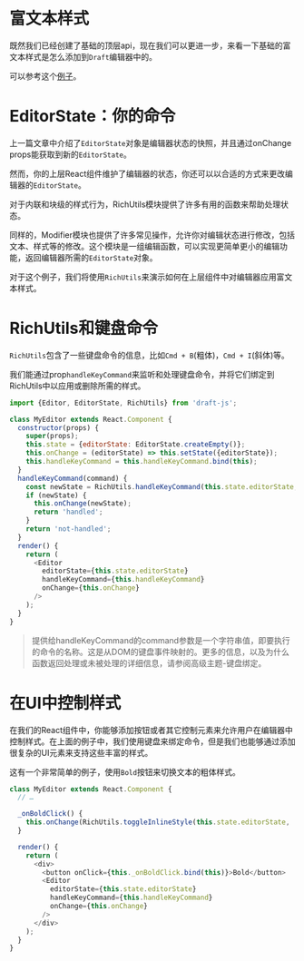 # 富文本样式

既然我们已经创建了基础的顶层api，现在我们可以更进一步，来看一下基础的富文本样式是怎么添加到`Draft`编辑器中的。

可以参考这个[例子](https://github.com/facebook/draft-js/tree/master/examples/draft-0-10-0/rich)。

# EditorState：你的命令

上一篇文章中介绍了`EditorState`对象是编辑器状态的快照，并且通过onChange props能获取到新的`EditorState`。

然而，你的上层React组件维护了编辑器的状态，你还可以以合适的方式来更改编辑器的`EditorState`。

对于内联和块级的样式行为，RichUtils模块提供了许多有用的函数来帮助处理状态。

同样的，Modifier模块也提供了许多常见操作，允许你对编辑状态进行修改，包括文本、样式等的修改。这个模块是一组编辑函数，可以实现更简单更小的编辑功能，返回编辑器所需的`EditorState`对象。

对于这个例子，我们将使用`RichUtils`来演示如何在上层组件中对编辑器应用富文本样式。

# RichUtils和键盘命令
`RichUtils`包含了一些键盘命令的信息，比如`Cmd + B`(粗体)，`Cmd + I`(斜体)等。

我们能通过prop`handleKeyCommand`来监听和处理键盘命令，并将它们绑定到RichUtils中以应用或删除所需的样式。

```javascript
import {Editor, EditorState, RichUtils} from 'draft-js';

class MyEditor extends React.Component {
  constructor(props) {
    super(props);
    this.state = {editorState: EditorState.createEmpty()};
    this.onChange = (editorState) => this.setState({editorState});
    this.handleKeyCommand = this.handleKeyCommand.bind(this);
  }
  handleKeyCommand(command) {
    const newState = RichUtils.handleKeyCommand(this.state.editorState, command);
    if (newState) {
      this.onChange(newState);
      return 'handled';
    }
    return 'not-handled';
  }
  render() {
    return (
      <Editor
        editorState={this.state.editorState}
        handleKeyCommand={this.handleKeyCommand}
        onChange={this.onChange}
      />
    );
  }
}
```

>提供给handleKeyCommand的command参数是一个字符串值，即要执行的命令的名称。这是从DOM的键盘事件映射的。更多的信息，以及为什么函数返回处理或未被处理的详细信息，请参阅高级主题-键盘绑定。

# 在UI中控制样式

在我们的React组件中，你能够添加按钮或者其它控制元素来允许用户在编辑器中控制样式。在上面的例子中，我们使用键盘来绑定命令，但是我们也能够通过添加很复杂的UI元素来支持这些丰富的样式。

这有一个非常简单的例子，使用`Bold`按钮来切换文本的粗体样式。

```javascript
class MyEditor extends React.Component {
  // …

  _onBoldClick() {
    this.onChange(RichUtils.toggleInlineStyle(this.state.editorState, 'BOLD'));
  }

  render() {
    return (
      <div>
        <button onClick={this._onBoldClick.bind(this)}>Bold</button>
        <Editor
          editorState={this.state.editorState}
          handleKeyCommand={this.handleKeyCommand}
          onChange={this.onChange}
        />
      </div>
    );
  }
}

```